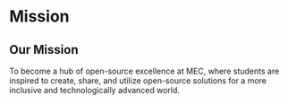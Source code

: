 # Mission

## Our Mission

To become a hub of open-source excellence at MEC, where students are inspired to create, share, and utilize open-source solutions for a more inclusive and technologically advanced world.
